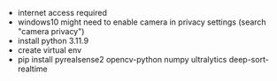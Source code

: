 - internet access required
- windows10 might need to enable camera in privacy settings (search "camera privacy")
- install python 3.11.9
- create virtual env
- pip install pyrealsense2 opencv-python numpy ultralytics deep-sort-realtime